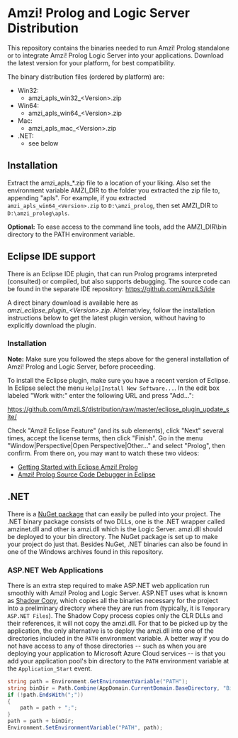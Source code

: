 # Amzi! Prolog and Logic Server Distribution
This repository contains the binaries needed to run Amzi! Prolog standalone or to integrate Amzi! Prolog Logic Server into your applications.
Download the latest version for your platform, for best compatibility.

The binary distribution files (ordered by platform) are:
- Win32:
  - amzi_apls_win32_\<Version>.zip
- Win64:
  - amzi_apls_win64_\<Version>.zip
- Mac:
  - amzi_apls_mac_\<Version>.zip
- .NET:
  - see below
  
## Installation 

Extract the amzi_apls_\*.zip file to a location of your liking. Also set the environment variable AMZI_DIR to the folder you extracted the zip file to, appending "apls".
For example, if you extracted ```amzi_apls_win64_<Version>.zip``` to ```D:\amzi_prolog```, then set AMZI_DIR to ```D:\amzi_prolog\apls```.

**Optional:** To ease access to the command line tools, add the AMZI_DIR\bin directory to the PATH environment variable.

## Eclipse IDE support
There is an Eclipse IDE plugin, that can run Prolog programs interpreted (consulted) or compiled, but also supports debugging.
The source code can be found in the separate IDE repository: https://github.com/AmziLS/ide

A direct binary download is available here as *amzi_eclipse_plugin_\<Version>.zip*. Alternativley, follow the installation instructions below to get the latest plugin version, without having to explicitly download the plugin.

### Installation
**Note:** Make sure you followed the steps above for the general installation of Amzi! Prolog and Logic Server, before proceeding.

To install the Eclipse plugin, make sure you have a recent version of Eclipse. In Eclipse select the menu ```Help|Install New Software...```. In the edit box labeled "Work with:" enter the following URL and press "Add...":

https://github.com/AmziLS/distribution/raw/master/eclipse_plugin_update_site/

Check "Amzi! Eclipse Feature" (and its sub elements), click "Next" several times, accept the license terms, then click "Finish".
Go in the menu "Window|Perspective|Open Perspective|Other..." and select "Prolog", then confirm.
From there on, you may want to watch these two videos:

- [Getting Started with Eclipse Amzi! Prolog](https://www.youtube.com/watch?v=EMxLnn2I9yo)
- [Amzi! Prolog Source Code Debugger in Eclipse](https://www.youtube.com/watch?v=fewTmnarfu8)

## .NET
There is a [NuGet package](https://www.nuget.org/packages/amzinet/0.1.0) that can easily be pulled into your project. The .NET binary package consists of two DLLs, one is the .NET wrapper called amzinet.dll and other is amzi.dll which is the Logic Server. amzi.dll should be deployed to your bin directory. The NuGet package is set up to make your project do just that. Besides NuGet, .NET binaries can also be found in one of the Windows archives found in this repository.

### ASP.NET Web Applications
There is an extra step required to make ASP.NET web application run smoothly with Amzi! Prolog and Logic Server. ASP.NET uses what is known as [Shadow Copy](https://en.wikipedia.org/wiki/Shadow_Copy), which copies all the binaries necessary for the project into a preliminary directory where they are run from (typically, it is `Temporary ASP.NET Files`). The Shadow Copy process copies only the CLR DLLs and their references, it will not copy the amzi.dll. For that to be picked up by the application, the only alternative is to deploy the amzi.dll into one of the directories included in the `PATH` environment variable. A better way if you do not have access to any of those directories -- such as when you are deploying your application to Microsoft Azure Cloud services -- is that you add your application pool's bin directory to the `PATH` environment variable at the `Application_Start` event.

```csharp
string path = Environment.GetEnvironmentVariable("PATH");
string binDir = Path.Combine(AppDomain.CurrentDomain.BaseDirectory, "Bin");
if (!path.EndsWith(";"))
{
    path = path + ";";
}
path = path + binDir;
Environment.SetEnvironmentVariable("PATH", path);
```
